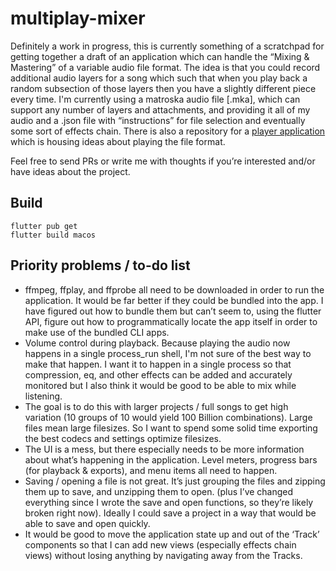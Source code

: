 # multiplay-mixer
 
Definitely a work in progress, this is currently something of a scratchpad for getting together a draft of an application which can handle the “Mixing & Mastering” of a variable audio file format. The idea is that you could record additional audio layers for a song which such that when you play back a random subsection of those layers then you have a slightly different piece every time. I'm currently using a matroska audio file \[.mka], which can support any number of layers and attachments, and providing it all of my audio and a .json file with “instructions” for file selection and eventually some sort of effects chain. There is also a repository for a [player application](https://github.com/howardah/multiplay) which is housing ideas about playing the file format.

Feel free to send PRs or write me with thoughts if you’re interested and/or have ideas about the project.

## Build

```
flutter pub get
flutter build macos
```

## Priority problems / to-do list

* ffmpeg, ffplay, and ffprobe all need to be downloaded in order to run the application. It would be far better if they could be bundled into the app. I have figured out how to bundle them but can’t seem to, using the flutter API, figure out how to programmatically locate the app itself in order to make use of the bundled CLI apps.
* Volume control during playback. Because playing the audio now happens in a single process_run shell, I'm not sure of the best way to make that happen. I want it to happen in a single process so that compression, eq, and other effects can be added and accurately monitored but I also think it would be good to be able to mix while listening.
* The goal is to do this with larger projects / full songs to get high variation (10 groups of 10 would yield 100 Billion combinations). Large files mean large filesizes. So I want to spend some solid time exporting the best codecs and settings optimize filesizes.
* The UI is a mess, but there especially needs to be more information about what’s happening in the application. Level meters, progress bars (for playback & exports), and menu items all need to happen.
* Saving / opening a file is not great. It’s just grouping the files and zipping them up to save, and unzipping them to open. (plus I’ve changed everything since I wrote the save and open functions, so they’re likely broken right now). Ideally I could save a project in a way that would be able to save and open quickly.
* It would be good to move the application state up and out of the ‘Track’ components so that I can add new views (especially effects chain views) without losing anything by navigating away from the Tracks.